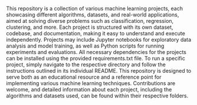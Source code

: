 This repository is a collection of various machine learning projects, each showcasing different algorithms, datasets, and real-world applications, aimed at solving diverse problems such as classification, regression, clustering, and more. Each project is structured with its own dataset, codebase, and documentation, making it easy to understand and execute independently. Projects may include Jupyter notebooks for exploratory data analysis and model training, as well as Python scripts for running experiments and evaluations. All necessary dependencies for the projects can be installed using the provided requirements.txt file. To run a specific project, simply navigate to the respective directory and follow the instructions outlined in its individual README. This repository is designed to serve both as an educational resource and a reference point for implementing various machine learning techniques. Contributions are welcome, and detailed information about each project, including the algorithms and datasets used, can be found within their respective folders.
